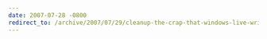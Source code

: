 ```yaml
---
date: 2007-07-28 -0800
redirect_to: /archive/2007/07/29/cleanup-the-crap-that-windows-live-writer-injects-with-this.aspx/
---
```

